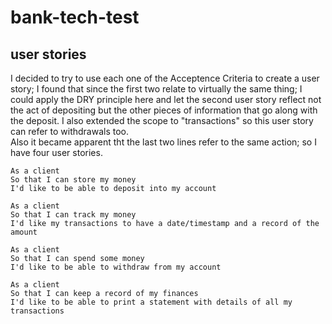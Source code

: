 # bank-tech-test

## user stories
I decided to try to use each one of the Acceptence Criteria to create a user story; I found that since the first two relate to virtually the same thing; I could apply the DRY principle here and let the second user story reflect not the act of depositing but the other pieces of information that go along with the deposit. I also extended the scope to "transactions" so this user story can refer to withdrawals too. \
Also it became apparent tht the last two lines refer to the same action; so I have four user stories.

```
As a client
So that I can store my money
I'd like to be able to deposit into my account

As a client
So that I can track my money
I'd like my transactions to have a date/timestamp and a record of the amount

As a client
So that I can spend some money
I'd like to be able to withdraw from my account

As a client
So that I can keep a record of my finances
I'd like to be able to print a statement with details of all my transactions
```

